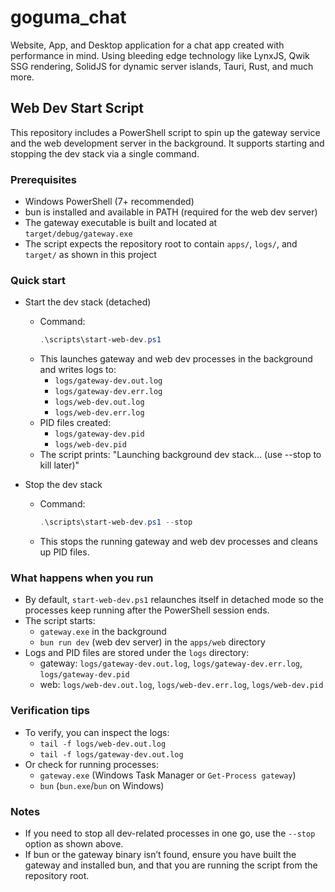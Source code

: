 # goguma_chat

Website, App, and Desktop application for a chat app created with performance in mind. Using bleeding edge technology like LynxJS, Qwik SSG rendering, SolidJS for dynamic server islands, Tauri, Rust, and much more.

## Web Dev Start Script

This repository includes a PowerShell script to spin up the gateway service and the web development server in the background. It supports starting and stopping the dev stack via a single command.

### Prerequisites

- Windows PowerShell (7+ recommended)
- bun is installed and available in PATH (required for the web dev server)
- The gateway executable is built and located at `target/debug/gateway.exe`
- The script expects the repository root to contain `apps/`, `logs/`, and `target/` as shown in this project

### Quick start

- Start the dev stack (detached)
  - Command:
    ```powershell
    .\scripts\start-web-dev.ps1
    ```
  - This launches gateway and web dev processes in the background and writes logs to:
    - `logs/gateway-dev.out.log`
    - `logs/gateway-dev.err.log`
    - `logs/web-dev.out.log`
    - `logs/web-dev.err.log`
  - PID files created:
    - `logs/gateway-dev.pid`
    - `logs/web-dev.pid`
  - The script prints: "Launching background dev stack… (use --stop to kill later)"

- Stop the dev stack
  - Command:
    ```powershell
    .\scripts\start-web-dev.ps1 --stop
    ```
  - This stops the running gateway and web dev processes and cleans up PID files.

### What happens when you run

- By default, `start-web-dev.ps1` relaunches itself in detached mode so the processes keep running after the PowerShell session ends.
- The script starts:
  - `gateway.exe` in the background
  - `bun run dev` (web dev server) in the `apps/web` directory
- Logs and PID files are stored under the `logs` directory:
  - gateway: `logs/gateway-dev.out.log`, `logs/gateway-dev.err.log`, `logs/gateway-dev.pid`
  - web: `logs/web-dev.out.log`, `logs/web-dev.err.log`, `logs/web-dev.pid`

### Verification tips

- To verify, you can inspect the logs:
  - `tail -f logs/web-dev.out.log`
  - `tail -f logs/gateway-dev.out.log`
- Or check for running processes:
  - `gateway.exe` (Windows Task Manager or `Get-Process gateway`)
  - `bun` (`bun.exe`/`bun` on Windows)

### Notes

- If you need to stop all dev-related processes in one go, use the `--stop` option as shown above.
- If bun or the gateway binary isn’t found, ensure you have built the gateway and installed bun, and that you are running the script from the repository root.
